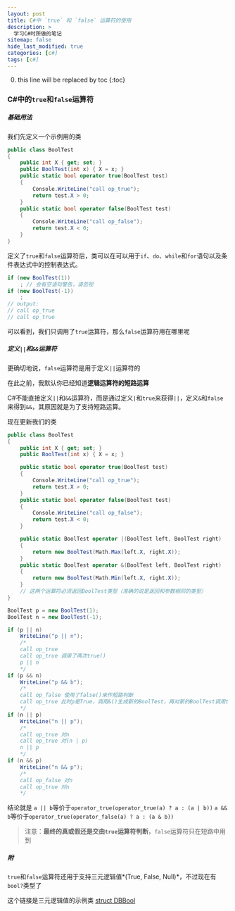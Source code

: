 ```yaml
---
layout: post
title: C#中 `true` 和 `false` 运算符的使用
description: >
  学习C#时所做的笔记
sitemap: false
hide_last_modified: true
categories: [c#]
tags: [c#]
---
```


0. this line will be replaced by toc
{:toc}

### C#中的`true`和`false`运算符

##### 基础用法

我们先定义一个示例用的类

```csharp
public class BoolTest
{
    public int X { get; set; }
    public BoolTest(int x) { X = x; }
    public static bool operator true(BoolTest test)
    {
        Console.WriteLine("call op_true");
        return test.X > 0;
    }
    public static bool operator false(BoolTest test)
    {
        Console.WriteLine("call op_false");
        return test.X < 0;
    }
}
```

定义了`true`和`false`运算符后，类可以在可以用于`if`、`do`、`while`和`for`语句以及条件表达式中的控制表达式。

```csharp
if (new BoolTest(1))
    ; // 会有空语句警告，请忽视
if (new BoolTest(-1))
    ;
// output:
// call op_true
// call op_true
```

可以看到，我们只调用了`true`运算符，那么`false`运算符用在哪里呢

##### 定义`||`和`&&`运算符

更确切地说，`false`运算符是用于定义`||`运算符的

在此之前，我默认你已经知道**逻辑运算符的短路运算**

C#不能直接定义`||`和`&&`运算符，而是通过定义`|`和`true`来获得`||`，定义`&`和`false`来得到`&&`，其原因就是为了支持短路运算。

现在更新我们的类

```csharp
public class BoolTest
{
    public int X { get; set; }
    public BoolTest(int x) { X = x; }

    public static bool operator true(BoolTest test)
    {
        Console.WriteLine("call op_true");
        return test.X > 0;
    }
    public static bool operator false(BoolTest test)
    {
        Console.WriteLine("call op_false");
        return test.X < 0;
    }

    public static BoolTest operator |(BoolTest left, BoolTest right)
    {
        return new BoolTest(Math.Max(left.X, right.X));
    }
    public static BoolTest operator &(BoolTest left, BoolTest right)
    {
        return new BoolTest(Math.Min(left.X, right.X));
    }
    // 这两个运算符必须返回BoolTest类型（准确的说是返回和参数相同的类型）
}
```

```csharp
BoolTest p = new BoolTest(1);
BoolTest n = new BoolTest(-1);

if (p || n)
    WriteLine("p || n");
    /*
    call op_true
    call op_true 调用了两次true()
    p || n
    */
if (p && n)
    WriteLine("p && b");
    /*
    call op_false 使用了false()来作短路判断
    call op_true 此时p是True，调用&()生成新的BoolTest，再对新的BoolTest调用true()
    */
if (n || p)
    WriteLine("n || p");
    /*
    call op_true 对n
    call op_true 对(n | p)
    n || p
    */
if (n && p)
    WriteLine("n && p");
    /*
    call op_false 对n
    call op_true 对n
    */
```

结论就是
`a || b`等价于`operator_true(operator_true(a) ? a : (a | b))`
`a && b`等价于`operator_true(operator_false(a) ? a : (a & b))`

> 注意：**最终的真或假还是交由`true`运算符判断**，`false`运算符只在短路中用到

##### 附

`true`和`false`运算符还用于支持三元逻辑值*(True, False, Null)*，不过现在有`bool?`类型了

这个链接是三元逻辑值的示例类 [struct DBBool](http://shouce.jb51.net/net/html/acaba817-5da5-4364-b3b2-2e5c75ec1839.htm)